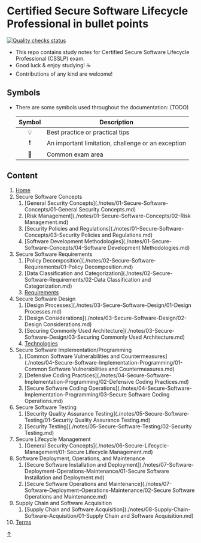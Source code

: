 # Certified Secure Software Lifecycle Professional in bullet points

[![Quality checks status](https://github.com/joeyhage/csslp-notes/workflows/Quality%20checks/badge.svg)](https://github.com/joeyhage/csslp-notes/actions)

- This repo contains study notes for Certified Secure Software Lifecycle Professional (CSSLP) exam.
- Good luck & enjoy studying! ☕
- Contributions of any kind are welcome!

## Symbols

- There are some symbols used throughout the documentation: (TODO)

  | Symbol | Description                                        |
  | :----: | -------------------------------------------------- |
  | 💡     | Best practice or practical tips                    |
  | ❗     | An important limitation, challenge or an exception |
  | 📝     | Common exam area                                   |

## Content

<!--nav-->
1. [Home](README.md)
2. Secure Software Concepts
    1. [General Security Concepts](./notes/01-Secure-Software-Concepts/01-General Security Concepts.md)
    2. [Risk Management](./notes/01-Secure-Software-Concepts/02-Risk Management.md)
    3. [Security Policies and Regulations](./notes/01-Secure-Software-Concepts/03-Security Policies and Regulations.md)
    4. [Software Development Methodologies](./notes/01-Secure-Software-Concepts/04-Software Development Methodologies.md)
3. Secure Software Requirements
    1. [Policy Decomposition](./notes/02-Secure-Software-Requirements/01-Policy Decomposition.md)
    2. [Data Classification and Categorization](./notes/02-Secure-Software-Requirements/02-Data Classification and Categorization.md)
    3. [Requirements](./notes/02-Secure-Software-Requirements/03-Requirements.md)
4. Secure Software Design
    1. [Design Processes](./notes/03-Secure-Software-Design/01-Design Processes.md)
    2. [Design Considerations](./notes/03-Secure-Software-Design/02-Design Considerations.md)
    3. [Securing Commonly Used Architecture](./notes/03-Secure-Software-Design/03-Securing Commonly Used Architecture.md)
    4. [Technologies](./notes/03-Secure-Software-Design/04-Technologies.md)
5. Secure Software Implementation/Programming
    1. [Common Software Vulnerabilities and Countermeasures](./notes/04-Secure-Software-Implementation-Programming/01-Common Software Vulnerabilities and Countermeasures.md)
    2. [Defensive Coding Practices](./notes/04-Secure-Software-Implementation-Programming/02-Defensive Coding Practices.md)
    3. [Secure Software Coding Operations](./notes/04-Secure-Software-Implementation-Programming/03-Secure Software Coding Operations.md)
6. Secure Software Testing
    1. [Security Quality Assurance Testing](./notes/05-Secure-Software-Testing/01-Security Quality Assurance Testing.md)
    2. [Security Testing](./notes/05-Secure-Software-Testing/02-Security Testing.md)
7. Secure Lifecycle Management
    1. [General Security Concepts](./notes/06-Secure-Lifecycle-Management/01-Secure Lifecycle Management.md)
8. Software Deployment, Operations, and Maintenance
    1. [Secure Software Installation and Deployment](./notes/07-Software-Deployment-Operations-Maintenance/01-Secure Software Installation and Deployment.md)
    2. [Secure Software Operations and Maintenance](./notes/07-Software-Deployment-Operations-Maintenance/02-Secure Software Operations and Maintenance.md)
9. Supply Chain and Software Acquisition
    1. [Supply Chain and Software Acquisition](./notes/08-Supply-Chain-Software-Acquisition/01-Supply Chain and Software Acquisition.md)
10. [Terms](./notes/09-Terms/Terms.md)

[↑](#content)
